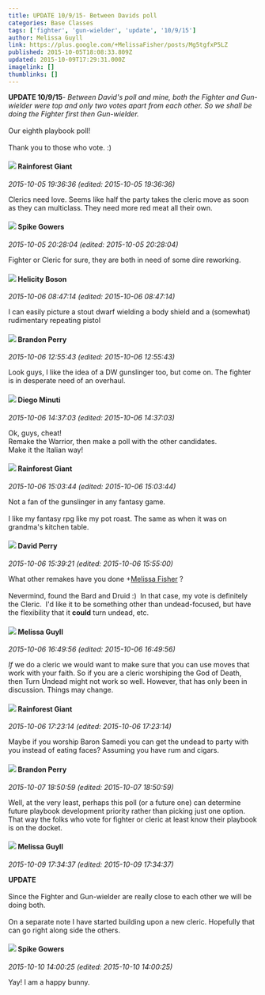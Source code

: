 ```yaml
---
title: UPDATE 10/9/15- Between Davids poll
categories: Base Classes
tags: ['fighter', 'gun-wielder', 'update', '10/9/15']
author: Melissa Guyll
link: https://plus.google.com/+MelissaFisher/posts/Mg5tgfxP5LZ
published: 2015-10-05T18:08:33.809Z
updated: 2015-10-09T17:29:31.000Z
imagelink: []
thumblinks: []
---
```


<b>UPDATE 10/9/15</b>- <i>Between David&#39;s poll and mine, both the Fighter and Gun-wielder were top and only two votes apart from each other. So we shall be doing the Fighter first then Gun-wielder.</i><br /><br />Our eighth playbook poll!<br /><br />Thank you to those who vote. :)
<div id='comment z13jebwrjniwzhn3v232tznqwwi2znhas04'>
  <h4><img src='{{site.baseurl}}//images/avatars/114039531795705017559_photo.jpg'> Rainforest Giant</h4>
      <p><cite>2015-10-05 19:36:36 (edited: 2015-10-05 19:36:36)</cite></p>
        <p>Clerics need love. Seems like half the party takes the cleric move as soon as they can multiclass. They need more red meat all their own.</p>
</div>
        

<div id='comment z13jebwrjniwzhn3v232tznqwwi2znhas04'>
  <h4><img src='{{site.baseurl}}//images/avatars/105661963793197538310_photo.jpg'> Spike Gowers</h4>
      <p><cite>2015-10-05 20:28:04 (edited: 2015-10-05 20:28:04)</cite></p>
        <p>Fighter or Cleric for sure, they are both in need of some dire reworking.</p>
</div>
        

<div id='comment z13jebwrjniwzhn3v232tznqwwi2znhas04'>
  <h4><img src='{{site.baseurl}}//images/avatars/104645452066685630238_photo.jpg'> Helicity Boson</h4>
      <p><cite>2015-10-06 08:47:14 (edited: 2015-10-06 08:47:14)</cite></p>
        <p>I can easily picture a stout dwarf wielding a body shield and a (somewhat) rudimentary repeating pistol</p>
</div>
        

<div id='comment z13jebwrjniwzhn3v232tznqwwi2znhas04'>
  <h4><img src='{{site.baseurl}}//images/avatars/107058172141092568666_photo.jpg'> Brandon Perry</h4>
      <p><cite>2015-10-06 12:55:43 (edited: 2015-10-06 12:55:43)</cite></p>
        <p>Look guys, I like the idea of a DW gunslinger too, but come on. The fighter is in desperate need of an overhaul.</p>
</div>
        

<div id='comment z13jebwrjniwzhn3v232tznqwwi2znhas04'>
  <h4><img src='{{site.baseurl}}//images/avatars/105865506865728214454_photo.jpg'> Diego Minuti</h4>
      <p><cite>2015-10-06 14:37:03 (edited: 2015-10-06 14:37:03)</cite></p>
        <p>Ok, guys, cheat!<br />Remake the Warrior, then make a poll with the other candidates.<br />Make it the Italian way!</p>
</div>
        

<div id='comment z13jebwrjniwzhn3v232tznqwwi2znhas04'>
  <h4><img src='{{site.baseurl}}//images/avatars/114039531795705017559_photo.jpg'> Rainforest Giant</h4>
      <p><cite>2015-10-06 15:03:44 (edited: 2015-10-06 15:03:44)</cite></p>
        <p>Not a fan of the gunslinger in any fantasy game.<br /><br />I like my fantasy rpg like my pot roast. The same as when it was on grandma&#39;s kitchen table. </p>
</div>
        

<div id='comment z13jebwrjniwzhn3v232tznqwwi2znhas04'>
  <h4><img src='{{site.baseurl}}//images/avatars/100235234777467665842_photo.jpg'> David Perry</h4>
      <p><cite>2015-10-06 15:39:21 (edited: 2015-10-06 15:55:00)</cite></p>
        <p>What other remakes have you done <span class="proflinkWrapper"><span class="proflinkPrefix">+</span><a class="proflink" href="https://plus.google.com/104623400813415689503" oid="104623400813415689503">Melissa Fisher</a></span> ?<br /><br />Nevermind, found the Bard and Druid :)  In that case, my vote is definitely the Cleric.  I&#39;d like it to be something other than undead-focused, but have the flexibility that it <b>could</b> turn undead, etc.</p>
</div>
        

<div id='comment z13jebwrjniwzhn3v232tznqwwi2znhas04'>
  <h4><img src='{{site.baseurl}}//images/avatars/104623400813415689503_photo.jpg'> Melissa Guyll</h4>
      <p><cite>2015-10-06 16:49:56 (edited: 2015-10-06 16:49:56)</cite></p>
        <p><i>If</i> we do a cleric we would want to make sure that you can use moves that work with your faith. So if you are a cleric worshiping the God of Death, then Turn Undead might not work so well. However, that has only been in discussion. Things may change.</p>
</div>
        

<div id='comment z13jebwrjniwzhn3v232tznqwwi2znhas04'>
  <h4><img src='{{site.baseurl}}//images/avatars/114039531795705017559_photo.jpg'> Rainforest Giant</h4>
      <p><cite>2015-10-06 17:23:14 (edited: 2015-10-06 17:23:14)</cite></p>
        <p>Maybe if you worship Baron Samedi you can get the undead to party with you instead of eating faces? Assuming you have rum and cigars.</p>
</div>
        

<div id='comment z13jebwrjniwzhn3v232tznqwwi2znhas04'>
  <h4><img src='{{site.baseurl}}//images/avatars/107058172141092568666_photo.jpg'> Brandon Perry</h4>
      <p><cite>2015-10-07 18:50:59 (edited: 2015-10-07 18:50:59)</cite></p>
        <p>Well, at the very least, perhaps this poll (or a future one) can determine future playbook development priority rather than picking just one option. That way the folks who vote for fighter or cleric at least know their playbook is on the docket.</p>
</div>
        

<div id='comment z13jebwrjniwzhn3v232tznqwwi2znhas04'>
  <h4><img src='{{site.baseurl}}//images/avatars/104623400813415689503_photo.jpg'> Melissa Guyll</h4>
      <p><cite>2015-10-09 17:34:37 (edited: 2015-10-09 17:34:37)</cite></p>
        <p><b>UPDATE</b><br /><br />Since the Fighter and Gun-wielder are really close to each other we will be doing both. <br /><br />On a separate note I have started building upon a new cleric. Hopefully that can go right along side the others.</p>
</div>
        

<div id='comment z13jebwrjniwzhn3v232tznqwwi2znhas04'>
  <h4><img src='{{site.baseurl}}//images/avatars/105661963793197538310_photo.jpg'> Spike Gowers</h4>
      <p><cite>2015-10-10 14:00:25 (edited: 2015-10-10 14:00:25)</cite></p>
        <p>Yay! I am a happy bunny.</p>
</div>
        